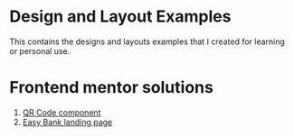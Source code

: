 # Design and Layout Examples

This contains the designs and layouts examples that I created for learning or personal use.

# Frontend mentor solutions

1. [QR Code component](/fe-mentor/qr-code-component)
2. [Easy Bank landing page](/fe-mentor/easybank-landing-page)
